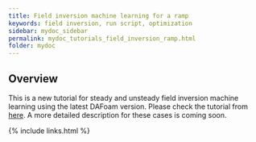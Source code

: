 ```yaml
---
title: Field inversion machine learning for a ramp
keywords: field inversion, run script, optimization
sidebar: mydoc_sidebar
permalink: mydoc_tutorials_field_inversion_ramp.html
folder: mydoc
---
```


## Overview
This is a new tutorial for steady and unsteady field inversion machine learning using the latest DAFoam version. Please check the tutorial from [here](https://github.com/DAFoam/tutorials/tree/main/Ramp). A more detailed description for these cases is coming soon.

{% include links.html %}